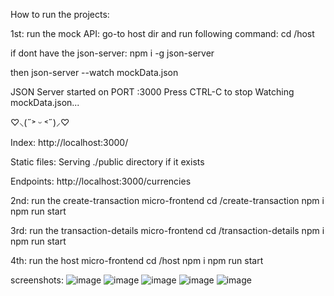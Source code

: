 How to run the projects:

1st: run the mock API: 
go-to host dir and run following command:
cd /host

if dont have the json-server:
npm i -g json-server

then 
json-server --watch mockData.json

JSON Server started on PORT :3000
Press CTRL-C to stop
Watching mockData.json...

♡⸜(˶˃ ᵕ ˂˶)⸝♡

Index:
http://localhost:3000/

Static files:
Serving ./public directory if it exists

Endpoints:
http://localhost:3000/currencies


2nd: run the create-transaction micro-frontend 
cd /create-transaction
npm i 
npm run start


3rd: run the transaction-details micro-frontend 
cd /transaction-details
npm i 
npm run start


4th: run the host micro-frontend 
cd /host
npm i 
npm run start


screenshots:
![image](https://github.com/user-attachments/assets/9c818ba7-5a74-4b30-83c7-30fc1d692857)
![image](https://github.com/user-attachments/assets/fbecadee-58d1-43e5-9990-0e8f01ec194d)
![image](https://github.com/user-attachments/assets/5d5b3d10-fefb-41bc-9132-dc587549bb67)
![image](https://github.com/user-attachments/assets/d01a77f3-2bed-4b6b-bfdd-867e69886ddb)
![image](https://github.com/user-attachments/assets/8ccc6c02-4356-4576-89e6-43c0c1159df4)





